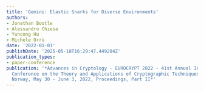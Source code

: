 ```yaml
---
title: 'Gemini: Elastic Snarks for Diverse Environments'
authors:
- Jonathan Bootle
- Alessandro Chiesa
- Yuncong Hu
- Michele Orrù
date: '2022-01-01'
publishDate: '2025-05-18T16:29:47.449204Z'
publication_types:
- paper-conference
publication: '*Advances in Cryptology - EUROCRYPT 2022 - 41st Annual International
  Conference on the Theory and Applications of Cryptographic Techniques, Trondheim,
  Norway, May 30 - June 3, 2022, Proceedings, Part II*'
---
```

